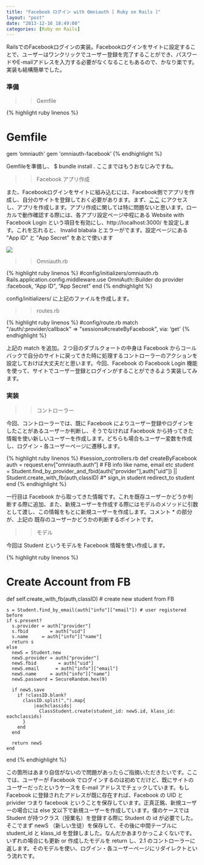 ```yaml
---
title: "Facebook ログイン with Omniauth [ Ruby on Rails ]"
layout: "post"
date: "2013-12-16 18:49:00"
categories: [Ruby on Rails]
---
```


RailsでのFacebookログインの実装。Facebookログインをサイトに設定することで、ユーザーはワンクリックでユーザー登録を完了することができ、パスワードやE-mailアドレスを入力する必要がなくなることもあるので、かなり楽です。実装も結構簡単でした。

### 準備

>> Gemfile

{% highlight ruby linenos %}
# Gemfile
gem ‘omniauth'
gem 'omniauth-facebook’
{% endhighlight %}

Gemfileを準備し、 $ bundle install . ここまではもうおなじみですね。 

>> Facebook アプリ作成

また、Facebookログインをサイトに組み込むには、Facebook側でアプリを作成し、自分のサイトを登録しておく必要があります。まず、[ここ](https://developers.facebook.com/apps) にアクセスし、アプリを作成します。アプリ作成に関しては特に問題ないと思います。ローカルで動作確認する際には、各アプリ設定ページ中程にある Website with Facebook Login という項目を有効にし、http://localhost:3000/ を設定します。これを忘れると、 Invalid blabala とエラーがでます。設定ページにある ”App ID” と ”App Secret” をあとで使います

![](http://1.bp.blogspot.com/--YZNsLznuAc/Uq9IegmlUfI/AAAAAAAAAME/JAd6BCdKD-0/s1600/Screen+Shot+2013-12-16+at+9.59.10+AM.png)

>> Omniauth.rb

{% highlight ruby linenos %}
#config/initializers/omniauth.rb
Rails.application.config.middleware.use OmniAuth::Builder do
  provider :facebook, “App ID", “App Secret"
end
{% endhighlight %}

config/initializers/ に上記のファイルを作成します。 

>> routes.rb

{% highlight ruby linenos %}
#config/route.rb
match "/auth/:provider/callback" => "sessions#createByFacebook", via: ‘get'
{% endhighlight %}

上記の match を追加。２つ目のダブルクォートの中身は Facebook からコールバックで自分のサイトに戻ってきた時に処理するコントローラーのアクションを設定しておけば大丈夫だと思います。今回、Facebook の Facebook Login 機能を使って、サイトでユーザー登録とログインがすることができるよう実装してみます。

### 実装

>> コントローラー

今回、コントローラーでは、既に Facebook によりユーザー登録やログインをしたことがあるユーザーか判断し、そうでなければ Facebook から持ってきた情報を使い新しいユーザーを作成します。どちらも場合もユーザー変数を作成し、ログイン・各ユーザーページに遷移します。 

{% highlight ruby linenos %}
#session_controllers.rb
def createByFacebook
     auth = request.env["omniauth.auth”] # FB info like name, email etc
     student = Student.find_by_provider_and_fbid(auth["provider"],auth["uid"]) || Student.create_with_fb(auth,classID)  #*
     sign_in student
     redirect_to student
end 
{% endhighlight %}

一行目は Facebook から取ってきた情報です。これを既存ユーザーかどうか判断する際に追加、また、新規ユーザーを作成する際にはモデルのメソッドに引数として渡し、この情報をもとに新規ユーザーを作成します。コメント * の部分が、上記の 既存のユーザーかどうかの判断するポイントです。

>> モデル

今回は Student というモデルを Facebook 情報を使い作成します。 

{% highlight ruby linenos %}
# Create Account from FB
  def self.create_with_fb(auth,classID) # create new student from FB
 
    s = Student.find_by_email(auth["info"]["email"]) # user registered before
    if s.present?
      s.provider = auth["provider"]
      s.fbid        = auth["uid"]
      s.name     = auth["info"]["name"]
      return s
    else
      newS = Student.new
      newS.provider = auth["provider"]
      newS.fbid        = auth["uid"]
      newS.email      = auth["info"]["email"]
      newS.name     = auth["info"]["name"]
      newS.password = SecureRandom.hex(9)
 
      if newS.save
        if !classID.blank?
          classID.split(",").map{
              |eachclassids|
                ClassStudent.create(student_id: newS.id, klass_id: eachclassids)
          }
        end
      end
 
      return newS
    end
  end
{% endhighlight %}

この箇所はあまり自信がないので問題があったらご指摘いただきたいです。ここでは、ユーザーが Facebook でログインするのは初めてだけど、既にサイトのユーザーだったというケースを E-mail アドレスでチェックしています。もし Facebook に登録されたアドレスが既に存在すれば、Facebook の UID と privider つまり facebook ということを保存しています。正真正銘、新規ユーザーの場合には else 文以下で新規ユーザーを作成しています。僕のケースでは Student が持つクラス（授業名）を登録する際に Student の id が必要でした。そこでまず newS （新しい生徒）を保存して、その後に中間テーブルに student_id と klass_id を登録しました。なんだかあまりかっこよくないです。 いずれの場合にも更新 or 作成したモデルを return し、2.1 のコントローラーに返します。そのモデルを使い、ログイン・各ユーザーページにリダイレクトという流れです。